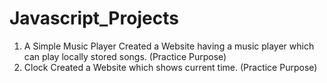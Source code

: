 # Javascript_Projects
1. A Simple Music Player
Created a Website having a music player which can play locally stored songs. (Practice Purpose)
2. Clock
Created a Website which shows current time. (Practice Purpose)
